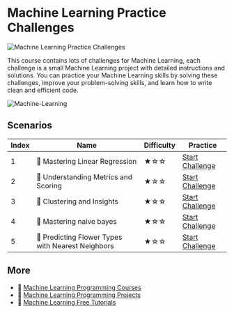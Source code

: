 # Machine Learning Practice Challenges

![Machine Learning Practice Challenges](https://cover-creator.appbot.io/ml-practice-challenges.png)

This course contains lots of challenges for Machine Learning, each challenge is a small Machine Learning project with detailed instructions and solutions. You can practice your Machine Learning skills by solving these challenges, improve your problem-solving skills, and learn how to write clean and efficient code.

![Machine-Learning](https://img.shields.io/badge/Machine-Learning-whitesmoke?style=for-the-badge&logo=machine-learning)


## Scenarios

|   Index | Name                                             | Difficulty   | Practice                                                                   |
|---------|--------------------------------------------------|--------------|----------------------------------------------------------------------------|
|       1 | 🎯 Mastering Linear Regression                    | ★☆☆          | <a target='_blank' href='https://labex.io/labs/185171'>Start Challenge</a> |
|       2 | 🎯 Understanding Metrics and Scoring              | ★☆☆          | <a target='_blank' href='https://labex.io/labs/185172'>Start Challenge</a> |
|       3 | 🎯 Clustering and Insights                        | ★☆☆          | <a target='_blank' href='https://labex.io/labs/198286'>Start Challenge</a> |
|       4 | 🎯 Mastering naive bayes                          | ★☆☆          | <a target='_blank' href='https://labex.io/labs/250427'>Start Challenge</a> |
|       5 | 🎯 Predicting Flower Types with Nearest Neighbors | ★☆☆          | <a target='_blank' href='https://labex.io/labs/256147'>Start Challenge</a> |

## More

- 🔗 [Machine Learning Programming Courses](https://github.com/labex-labs/awesome-programming-courses)
- 🔗 [Machine Learning Programming Projects](https://github.com/labex-labs/awesome-programming-projects)
- 🔗 [Machine Learning Free Tutorials](https://github.com/labex-labs/ml-free-tutorials)

